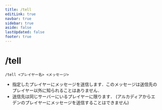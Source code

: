 ```yaml
---
title: /tell
editLink: true
navbar: true
sidebar: true
aside: false
lastUpdated: false
footer: true
---
```


# /tell <Badge type="info" text="LunaChat" />

`/tell <プレイヤー名> <メッセージ>`

- 指定したプレイヤーにメッセージを送信します．このメッセージは送信先のプレイヤー以外に知られることはありません．
- 送信先は同じサーバーにいるプレイヤーに限ります． (アルカディアからエデンのプレイヤーにメッセージを送信することはできません)
